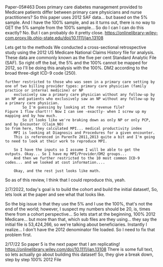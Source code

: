 Paper-05#463    Does primary care diabetes management provided to Medicare patients differ between primary care physicians and nurse practitioners?
                    So this paper uses 2012 SAF data... but based on the 5% sample. And I have the 100% sample, and as it turns out, there is no way to GET the 5% sample from the 100% sample... So do I can I can do this exactly? No. But I can probably do it pretty close. https://onlinelibrary-wiley-com.proxy.lib.ohio-state.edu/doi/10.1111/jan.13108

Lets get to the methods
    We conducted a cross-sectional retrospective study using the 2012 US Medicare National Claims History file for analysis. These data are commonly known as the five per cent Standard Analytic File (SAF).
        So right off the bat, the 5% and the 100% cannot be mapped for 2012, so I'll be doing this analysis with the 100%.
    DM2 according to the broad three-digit ICD-9 code (250).
    
    further restricted to those who was seen in a primary care setting by one of two billing provider types: primary care physician (family practice or internal medicine) or NP
        exclusively saw a primary care physician without any follow-up by an NP and patients who exclusively saw an NP without any follow-up by a primary care physician.
            So I'm guessing by looking at the revenue file? 
    Figure 1 flow chart!!! Now I can see -exactly- when I screw up my mapping and by how much.
            So it looks like we're braking down as only NP or only PCP, and by Encounter (Claim_NO)
    So from here, they calculated MPI... medical productivity index 
        MPI is looking at Diagnosis and Procedures for a given encounter. 
        This is referenced in ParenTe 2011,2013 quite a bit and I'm going to need to look at their work to reproduce MPI. 

        So I have the inputs so I assume I will be able to get the outputs. Okay... So I have my MPI/Provider/DM2 groups... 
        And then we further restricted to the 10 most common ICD-9 codes... and we looked at cost information....

        Okay, and the rest just looks like math. 

So as of this review, I think that I could reproduce this, yeah. 

2/7/2022, today's goal is to build the cohort and build the initial dataset!, So, lets look at the paper and see what that looks like. 

So the big issue is that they use the 5% and I use the 100%, that's not the end of the world; however, I suspect my numbers should be 20, is, times there from a cohort perspective...
So lets start at the beginning, 
100% 2012 Medicare... but more than that, which sub files are they using... they say the initial file is 53,424,266, so we're talking about beneficiaries. 
Instantly I realize... I don't have the 2012 denominator file loaded. So I need to fix that problem first. 

2/17/22
So paper 5 is the next paper that I am replicating!
https://onlinelibrary.wiley.com/doi/10.1111/jan.13108
    There is some full text, so lets actually go about building this dataset!
    So, they give a break down, step by step
    100% 2012 File